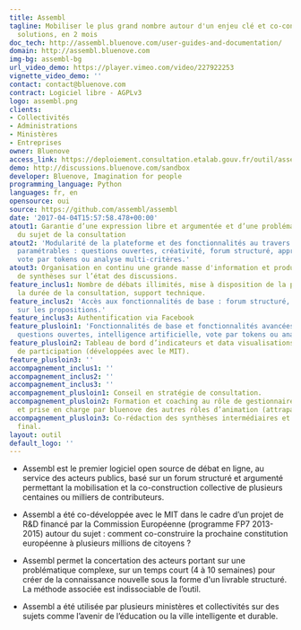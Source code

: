 ```yaml
---
title: Assembl
tagline: Mobiliser le plus grand nombre autour d'un enjeu clé et co-construire des
  solutions, en 2 mois
doc_tech: http://assembl.bluenove.com/user-guides-and-documentation/
domain: http://assembl.bluenove.com
img-bg: assembl-bg
url_video_demo: https://player.vimeo.com/video/227922253
vignette_video_demo: ''
contact: contact@bluenove.com
contract: Logiciel libre - AGPLv3
logo: assembl.png
clients:
- Collectivités
- Administrations
- Ministères
- Entreprises
owner: Bluenove
access_link: https://deploiement.consultation.etalab.gouv.fr/outil/assembl
demo: http://discussions.bluenove.com/sandbox
developer: Bluenove, Imagination for people
programming_language: Python
languages: fr, en
opensource: oui
source: https://github.com/assembl/assembl
date: '2017-04-04T15:57:58.478+00:00'
atout1: Garantie d’une expression libre et argumentée et d’une problématisation fine
  du sujet de la consultation
atout2: 'Modularité de la plateforme et des fonctionnalités au travers plusieurs modules
  paramétrables : questions ouvertes, créativité, forum structuré, approfondissement,
  vote par tokens ou analyse multi-critères.'
atout3: Organisation en continu une grande masse d'information et productions périodiques
  de synthèses sur l’état des discussions.
feature_inclus1: Nombre de débats illimités, mise à disposition de la plateforme sur
  la durée de la consultation, support technique.
feature_inclus2: 'Accès aux fonctionnalités de base : forum structuré, synthèse, vote
  sur les propositions.'
feature_inclus3: Authentification via Facebook
feature_plusloin1: 'Fonctionnalités de base et fonctionnalités avancées : module de
  questions ouvertes, intelligence artificielle, vote par tokens ou analyse multi-critères.'
feature_plusloin2: Tableau de bord d’indicateurs et data visualisations des dynamiques
  de participation (développées avec le MIT).
feature_plusloin3: ''
accompagnement_inclus1: ''
accompagnement_inclus2: ''
accompagnement_inclus3: ''
accompagnement_plusloin1: Conseil en stratégie de consultation.
accompagnement_plusloin2: Formation et coaching au rôle de gestionnaire des connaissances
  et prise en charge par bluenove des autres rôles d’animation (attrapage, synthèse)
accompagnement_plusloin3: Co-rédaction des synthèses intermédiaires et du rapport
  final.
layout: outil
default_logo: ''
---
```


* Assembl est le premier logiciel open source de débat en ligne, au service des acteurs publics, basé sur un forum structuré et argumenté permettant la mobilisation et la co-construction collective de plusieurs centaines ou milliers de contributeurs.

* Assembl a été co-développée avec le MIT dans le cadre d’un projet de R&D financé par la Commission Européenne (programme FP7 2013-2015) autour du sujet : comment co-construire la prochaine constitution européenne à plusieurs millions de citoyens ?

* Assembl permet la concertation des acteurs portant sur une problématique complexe, sur un temps court (4 à 10 semaines) pour créer de la connaissance nouvelle sous la forme d'un livrable structuré. La méthode associée est indissociable de l’outil. 

* Assembl a été utilisée par plusieurs ministères et collectivités sur des sujets comme l’avenir de l’éducation ou la ville intelligente et durable.